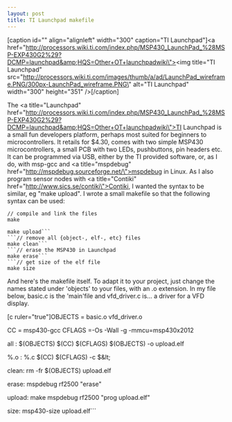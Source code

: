 ```yaml
---
layout: post
title: TI Launchpad makefile
---
```


[caption id=\"\" align=\"alignleft\" width=\"300\" caption=\"TI Launchpad\"]<a href=\"http://processors.wiki.ti.com/index.php/MSP430_LaunchPad_%28MSP-EXP430G2%29?DCMP=launchpad&amp;HQS=Other+OT+launchpadwiki\"><img title=\"TI Launchpad\" src=\"http://processors.wiki.ti.com/images/thumb/a/ad/LaunchPad_wireframe.PNG/300px-LaunchPad_wireframe.PNG\" alt=\"TI Launchpad\" width=\"300\" height=\"351\" /></a>[/caption]

The <a title=\"Launchpad\" href=\"http://processors.wiki.ti.com/index.php/MSP430_LaunchPad_%28MSP-EXP430G2%29?DCMP=launchpad&amp;HQS=Other+OT+launchpadwiki\">TI Launchpad</a> is a small fun developers platform, perhaps most suited for beginners to microcontrollers. It retails for $4.30, comes with two simple MSP430 microcontrollers, a small PCB with two LEDs, pushbuttons, pin headers etc. It can be programmed via USB, either by the TI provided software, or, as I do, with msp-gcc and <a title=\"mspdebug\" href=\"http://mspdebug.sourceforge.net/\">mspdebug</a> in Linux. As I also program sensor nodes with <a title=\"Contiki\" href=\"http://www.sics.se/contiki\">Contiki</a>, I wanted the syntax to be similar, eg \"make upload\". I wrote a small makefile so that the following syntax can be used:
```
// compile and link the files
make
```
```// compile and upload to Launchpad
make upload```
```// remove all {object-, elf-, etc} files
make clean```
```// erase the MSP430 in Launchpad
make erase```
```// get size of the elf file
make size
```
And here\'s the makefile itself. To adapt it to your project, just change the names stated under \'objects\' to your files, with an .o extension. In my file below, basic.c is the \'main\'file and vfd_driver.c is... a driver for a VFD display.

[c ruler=\"true\"]OBJECTS = basic.o vfd_driver.o

CC = msp430-gcc
CFLAGS =-Os -Wall -g -mmcu=msp430x2012

all : $(OBJECTS)
	$(CC) $(CFLAGS) $(OBJECTS) -o upload.elf

%.o : %.c
	$(CC) $(CFLAGS) -c $&amp;lt;

clean:
	rm -fr $(OBJECTS) upload.elf

erase:
	mspdebug rf2500 &quot;erase&quot;

upload:
	make
	mspdebug rf2500 &quot;prog upload.elf&quot;

size:
	msp430-size upload.elf```